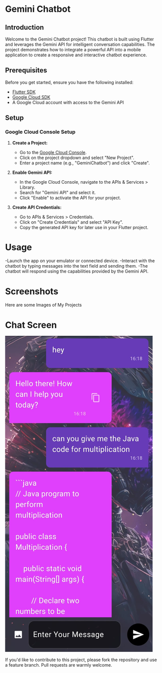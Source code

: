 # Gemini Chatbot

## Introduction
Welcome to the Gemini Chatbot project! This chatbot is built using Flutter and leverages the Gemini API for intelligent conversation capabilities. The project demonstrates how to integrate a powerful API into a mobile application to create a responsive and interactive chatbot experience.

## Prerequisites
Before you get started, ensure you have the following installed:

- [Flutter SDK](https://flutter.dev/docs/get-started/install)
- [Google Cloud SDK](https://cloud.google.com/sdk/docs/install)
- A Google Cloud account with access to the Gemini API

## Setup

### Google Cloud Console Setup
1. **Create a Project:**
   - Go to the [Google Cloud Console](https://console.cloud.google.com/).
   - Click on the project dropdown and select "New Project".
   - Enter a project name (e.g., "GeminiChatbot") and click "Create".

2. **Enable Gemini API:**
   - In the Google Cloud Console, navigate to the APIs & Services > Library.
   - Search for "Gemini API" and select it.
   - Click "Enable" to activate the API for your project.

3. **Create API Credentials:**
   - Go to APIs & Services > Credentials.
   - Click on "Create Credentials" and select "API Key".
   - Copy the generated API key for later use in your Flutter project.

# Usage

   -Launch the app on your emulator or connected device.
   -Interact with the chatbot by typing messages into the text field and sending them.
   -The chatbot will respond using the capabilities provided by the Gemini API.

# Screenshots
Here are some Images of My Projects 

# Chat Screen
![Alt text](Screenshots/ss.jpeg)


If you'd like to contribute to this project, please fork the repository and use a feature branch. Pull requests are warmly welcome.
